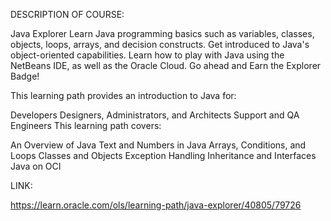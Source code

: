 DESCRIPTION OF COURSE:

Java Explorer
Learn Java programming basics such as variables, classes, objects, loops, arrays, and decision constructs. Get introduced to Java's object-oriented capabilities. Learn how to play with Java using the NetBeans IDE, as well as the Oracle Cloud. Go ahead and Earn the Explorer Badge!

This learning path provides an introduction to Java for:

Developers
Designers, Administrators, and Architects
Support and QA Engineers
This learning path covers:

An Overview of Java
Text and Numbers in Java
Arrays, Conditions, and Loops
Classes and Objects
Exception Handling
Inheritance and Interfaces
Java on OCI

LINK:

https://learn.oracle.com/ols/learning-path/java-explorer/40805/79726

